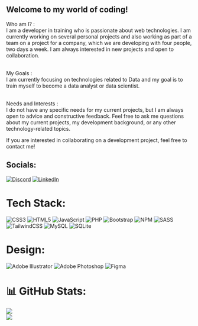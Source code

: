 ## Welcome to my world of coding! <BR>
 Who am I? :<BR>
I am a developer in training who is passionate about web technologies. I am currently working on several personal projects and also working as part of a team on a project for a company, which we are developing with four people, two days a week. I am always interested in new projects and open to collaboration.<BR><BR>
  
My Goals : <BR>
I am currently focusing on technologies related to Data and my goal is to train myself to become a data analyst or data scientist.<BR><BR>
  
Needs and Interests :<BR>
I do not have any specific needs for my current projects, but I am always open to advice and constructive feedback. Feel free to ask me questions about my current projects, my development background, or any other technology-related topics.<BR>
  
If you are interested in collaborating on a development project, feel free to contact me!
  

## Socials:
[![Discord](https://img.shields.io/badge/Discord-%237289DA.svg?logo=discord&logoColor=white)](https://discord.gg/Ouadjet#2181) [![LinkedIn](https://img.shields.io/badge/LinkedIn-%230077B5.svg?logo=linkedin&logoColor=white)](https://linkedin.com/in/https://www.linkedin.com/in/nicoterwagne/) 

#  Tech Stack:
![CSS3](https://img.shields.io/badge/css3-%231572B6.svg?style=for-the-badge&logo=css3&logoColor=white) ![HTML5](https://img.shields.io/badge/html5-%23E34F26.svg?style=for-the-badge&logo=html5&logoColor=white) ![JavaScript](https://img.shields.io/badge/javascript-%23323330.svg?style=for-the-badge&logo=javascript&logoColor=%23F7DF1E) ![PHP](https://img.shields.io/badge/php-%23777BB4.svg?style=for-the-badge&logo=php&logoColor=white) ![Bootstrap](https://img.shields.io/badge/bootstrap-%23563D7C.svg?style=for-the-badge&logo=bootstrap&logoColor=white) ![NPM](https://img.shields.io/badge/NPM-%23000000.svg?style=for-the-badge&logo=npm&logoColor=white) ![SASS](https://img.shields.io/badge/SASS-hotpink.svg?style=for-the-badge&logo=SASS&logoColor=white) ![TailwindCSS](https://img.shields.io/badge/tailwindcss-%2338B2AC.svg?style=for-the-badge&logo=tailwind-css&logoColor=white) ![MySQL](https://img.shields.io/badge/mysql-%2300f.svg?style=for-the-badge&logo=mysql&logoColor=white) ![SQLite](https://img.shields.io/badge/sqlite-%2307405e.svg?style=for-the-badge&logo=sqlite&logoColor=white)
  
  # Design:
 ![Adobe Illustrator](https://img.shields.io/badge/adobeillustrator-%23FF9A00.svg?style=for-the-badge&logo=adobeillustrator&logoColor=white) ![Adobe Photoshop](https://img.shields.io/badge/adobephotoshop-%2331A8FF.svg?style=for-the-badge&logo=adobephotoshop&logoColor=white) 	![Figma](https://img.shields.io/badge/figma-%23F24E1E.svg?style=for-the-badge&logo=figma&logoColor=white)
# 📊 GitHub Stats:
![](https://github-readme-streak-stats.herokuapp.com/?user=nicolasODT&theme=dark&hide_border=false)<br>
![](https://github-readme-stats.vercel.app/api/top-langs/?username=nicolasODT&theme=dark&hide_border=false&include_all_commits=false&count_private=false&layout=compact)
